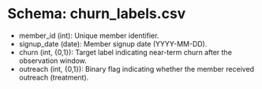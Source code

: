 # Schema: churn_labels.csv

- member_id (int): Unique member identifier.
- signup_date (date): Member signup date (YYYY-MM-DD).
- churn (int, {0,1}): Target label indicating near-term churn after the observation window.
- outreach (int, {0,1}): Binary flag indicating whether the member received outreach (treatment).